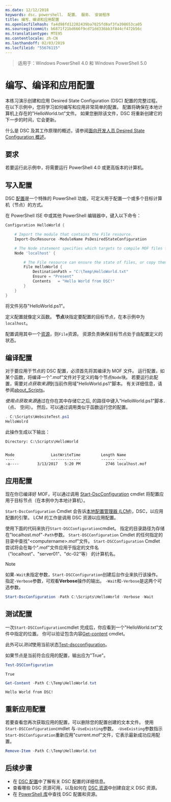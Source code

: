 ```yaml
---
ms.date: 12/12/2018
keywords: dsc，powershell、 配置、 服务、 安装程序
title: 编写、编译和应用配置
ms.openlocfilehash: fa4d98fd12202439ba7025fd8af3fa398653ca05
ms.sourcegitcommit: b6871f21bd666f9cd71dd336bb3f844cf472b56c
ms.translationtype: MTE95
ms.contentlocale: zh-CN
ms.lasthandoff: 02/03/2019
ms.locfileid: "55676115"
---
```

> 适用于：Windows PowerShell 4.0 和 Windows PowerShell 5.0

# <a name="write-compile-and-apply-a-configuration"></a>编写、编译和应用配置

本练习演示创建和应用 Desired State Configuration (DSC) 配置的完整过程。
在以下示例中，您将学习如何编写和应用非常简单的配置。 配置将确保在本地计算机上存在的"HelloWorld.txt"文件。 如果您删除该文件，DSC 将重新创建它的下一步的时间，它会更新。

什么是 DSC 及其工作原理的概述，请参阅[面向开发人员 Desired State Configuration 概述](../overview/overview.md)。

## <a name="requirements"></a>要求

若要运行此示例中，将需要运行 PowerShell 4.0 或更高版本的计算机。

## <a name="write-the-configuration"></a>写入配置

DSC [配置](configurations.md)是一个特殊的 PowerShell 功能，可定义用于配置一个或多个目标计算机（节点）的方式。

在 PowerShell ISE 中或其他 PowerShell 编辑器中，键入以下命令：

```powershell
Configuration HelloWorld {

    # Import the module that contains the File resource.
    Import-DscResource -ModuleName PsDesiredStateConfiguration

    # The Node statement specifies which targets to compile MOF files for, when this configuration is executed.
    Node 'localhost' {

        # The File resource can ensure the state of files, or copy them from a source to a destination with persistent updates.
        File HelloWorld {
            DestinationPath = "C:\Temp\HelloWorld.txt"
            Ensure = "Present"
            Contents   = "Hello World from DSC!"
        }
    }
}
```

将文件另存"HelloWorld.ps1"。

定义配置就像定义函数。 **节点**块指定要配置的目标节点，在本示例中为 `localhost`。

配置调用其中一个[资源](../resources/resources.md)，则`File`资源。 资源负责确保目标节点处于由配置定义的状态。

## <a name="compile-the-configuration"></a>编译配置

对于要应用于节点的 DSC 配置，必须首先将其编译为 MOF 文件。
运行配置，如某个函数，将编译一个".mof"文件对于定义的每个节点`Node`块。
若要运行此配置，需要对*点获取来源*到当前作用域"HelloWorld.ps1"脚本。
有关详细信息，请参阅[about_Scripts](/powershell/module/microsoft.powershell.core/about/about_scripts?view=powershell-6#script-scope-and-dot-sourcing)。

*使用点获取来源*通过在你在其中存储它之后, 的路径中键入"HelloWorld.ps1"脚本`. `（点、 空间）。 然后，可以通过调用类似于函数运行您的配置。

```powershell
. C:\Scripts\WebsiteTest.ps1
HelloWolrd
```

此操作生成以下输出：

```output
Directory: C:\Scripts\HelloWorld


Mode                LastWriteTime         Length Name
----                -------------         ------ ----
-a----        3/13/2017   5:20 PM           2746 localhost.mof
```

## <a name="apply-the-configuration"></a>应用配置

现在你已编译好 MOF，可以通过调用 [Start-DscConfiguration](/powershell/module/psdesiredstateconfiguration/start-dscconfiguration) cmdlet 将配置应用于目标节点（在本例中为本地计算机）。

`Start-DscConfiguration` Cmdlet 会告诉[本地配置管理器 (LCM)](../managing-nodes/metaConfig.md)，DSC，以应用配置的引擎。
LCM 的工作是调用 DSC 资源以应用配置。

使用下面的代码来执行`Start-DSCConfiguration`cmdlet。 指定的目录路径为存储在"localhost.mof"`-Path`参数。 `Start-DSCConfiguration` Cmdlet 的任何指定的目录中查找"\<computername\>.mof"文件。 `Start-DSCConfiguration` Cmdlet 尝试将会在每个".mof"文件应用于指定的文件名 （"localhost"、"server01"、"dc-02"等） 的计算机名。

> [!NOTE]
> 如果`-Wait`未指定参数，`Start-DSCConfiguration`创建后台作业来执行该操作。 指定`-Verbose`参数，可观看**Verbose**操作的输出。 `-Wait`和`-Verbose`是这两个可选参数。

```powershell
Start-DscConfiguration -Path C:\Scripts\HelloWorld -Verbose -Wait
```

## <a name="test-the-configuration"></a>测试配置

一次`Start-DSCConfiguration`cmdlet 完成后，你应看到一个"HelloWorld.txt"文件中指定的位置。 你可以验证包含内容[Get-content](/powershell/module/microsoft.powershell.management/get-content) cmdlet。

此外可以*测试*使用当前状态[Test-dscconfiguration](/powershell/module/psdesiredstateconfiguration/Test-DSCConfiguration)。

如果节点是当前符合应用的配置，输出应为"True"。

```powershell
Test-DSCConfiguration
```

```output
True
```

```powershell
Get-Content -Path C:\Temp\HelloWorld.txt
```

```output
Hello World from DSC!
```

## <a name="re-applying-the-configuration"></a>重新应用配置

若要查看您再次获取应用的配置，可以删除您的配置创建的文本文件。 使用`Start-DSCConfiguration`cmdlet 与`-UseExisting`参数。 `-UseExisting`参数指示`Start-DSCConfiguration`重新应用"current.mof"文件，它表示最新成功应用配置。

```powershell
Remove-Item -Path C:\Temp\HelloWorld.txt
```

## <a name="next-steps"></a>后续步骤

- 在 [DSC 配置](configurations.md)中了解有关 DSC 配置的详细信息。
- 查看哪些 DSC 资源可用，以及如何在 [DSC 资源](../resources/resources.md)中创建自定义 DSC 资源。
- 在 [PowerShell 库](https://www.powershellgallery.com/)中查找 DSC 配置和资源。
